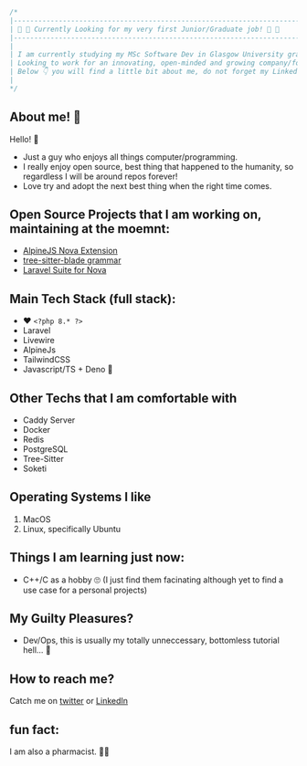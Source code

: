 ```php
/*
|--------------------------------------------------------------------------
| 🙌 🚨 Currently Looking for my very first Junior/Graduate job! 🚨 🙌
|--------------------------------------------------------------------------
|
| I am currently studying my MSc Software Dev in Glasgow University graduating 2024
| Looking to work for an innovating, open-minded and growing company/folks/startups!
| Below 👇 you will find a little bit about me, do not forget my LinkedIn 👈
|
*/
```

## About me! 👀

Hello! 👋

- Just a guy who enjoys all things computer/programming. 
- I really enjoy open source, best thing that happened to the humanity, so regardless I will be around repos forever!
- Love try and adopt the next best thing when the right time comes.

## Open Source Projects that I am working on, maintaining at the moemnt:
- [AlpineJS Nova Extension](https://github.com/EmranMR/AlpineJS-Nova-Extension)
- [tree-sitter-blade grammar](https://github.com/EmranMR/tree-sitter-blade)
- [Laravel Suite for Nova](https://github.com/EmranMR/Laravel-Nova-Extension)
## Main Tech Stack (full stack):
- ❤️ `<?php 8.* ?>`
- Laravel 
- Livewire 
- AlpineJs 
- TailwindCSS
- Javascript/TS + Deno 🤩

## Other Techs that I am comfortable with
- Caddy Server
- Docker
- Redis
- PostgreSQL
- Tree-Sitter
- Soketi

## Operating Systems I like
1. MacOS
2. Linux, specifically Ubuntu

## Things I am learning just now:
- C++/C as a hobby 🙄 (I just find them facinating although yet to find a use case for a personal projects)
 
## My Guilty Pleasures?

- Dev/Ops, this is usually my totally unneccessary, bottomless tutorial hell... 🫠
  
## How to reach me?
Catch me on [twitter](https://twitter.com/Alch3m1s7) or [LinkedIn](https://www.linkedin.com/in/emranmr/)

## fun fact:
I am also a pharmacist. 🤷‍♂️
<!--
**EmranMR/EmranMR** is a ✨ _special_ ✨ repository because its `README.md` (this file) appears on your GitHub profile.

Here are some ideas to get you started:

- 🔭 I’m currently working on ...
- 🌱 I’m currently learning ...
- 👯 I’m looking to collaborate on ...
- 🤔 I’m looking for help with ...
- 💬 Ask me about ...
- 📫 How to reach me: ...
- 😄 Pronouns: ...
- ⚡ Fun fact: ...
-->

